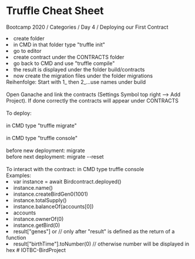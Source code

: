 # Truffle Cheat Sheet
Bootcamp 2020 / Categories / Day 4 / Deploying our First Contract
<br>
<li>create folder
<li>in CMD in that folder type "truffle init"
<li>go to editor
<li>create contract under the CONTRACTS folder
<li>go back to CMD and use "truffle compile"
<li>the result is displayed under the folder build/contracts
<br>
<li>now create the migration files under the folder migrations<br>
Reihenfolge: Start with 1_ then 2_...use names under build<br>
<br>
Open Ganache and link the contracts (Settings Symbol top right --> Add Project). If done correctly the contracts will appear under CONTRACTS<br>
<br>
To deploy:<br>
<br>in CMD type "truffle migrate"<br>
<br>in CMD type "truffle console"<br>
<br>
before new deployment: migrate <br>
before next deployment: migrate --reset<br>
<br>
To interact with the contract: in CMD type truffle console<br>
Examples:<br>
<li>var instance = await Birdcontract.deployed()
<li>instance.name()
<li>instance.createBirdGen0(1001)
<li>instance.totalSupply()
<li>instance.balanceOf(accounts[0])
<li>accounts
<li>instance.ownerOf(0)
<li>instance.getBird(0)
<li>result["genes"] or  // only after "result" is defined as the return of a function
<li>result["birthTime"].toNumber(0) // otherwise number will be displayed in hex
# IOTBC-BirdProject
